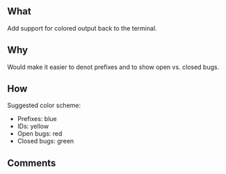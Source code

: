 ## What
Add support for colored output back to the terminal.


## Why
Would make it easier to denot prefixes and to show open vs. closed bugs.



## How
Suggested color scheme:

- Prefixes: blue
- IDs: yellow
- Open bugs: red
- Closed bugs: green



## Comments
